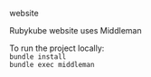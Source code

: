 website

Rubykube website uses Middleman  

To run the project locally:  
```bundle install```  
```bundle exec middleman```

